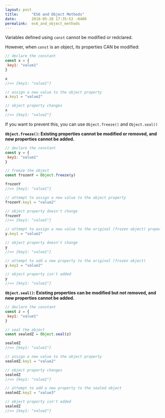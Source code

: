 ```yaml
---
layout: post
title:      "ES6 and Object Methods"
date:       2018-05-28 17:35:52 -0400
permalink:  es6_and_object_methods
---
```



Variables defined using `const` cannot be modified or redclared. 

However, when `const` is an object, its properties CAN be modified:
```javascript
// declare the constant
const x = {
 key1: "value1"
}

x 
//=> {key1: "value1"}

// assign a new value to the object property
x.key1 = "value2"

// object property changes
x 
//=> {key1: "value2"}
```

If you want to prevent this, you can use `Object.freeze()` and `Object.seal()`

**`Object.freeze()`: Existing properties cannot be modified or removed, and new properties cannot be added.**

```javascript
// declare the constant
const y = {
 key1: "value1"
}

// freeze the object
const frozenY = Object.freeze(y)

frozenY 
//=> {key1: "value1"}

// attempt to assign a new value to the object property
frozenY.key1 = "value2"

// object property doesn't change
frozenY 
//=> {key1: "value1"}

// attempt to assign a new value to the original (frozen object) property
y.key1 = "value2"

// object property doesn't change
y 
//=> {key1: "value1"}

// attempt to add a new property to the original (frozen object)
y.key2 = "value2"

// object property isn't added
y 
//=> {key1: "value1"}
```

**`Object.seal()`: Existing properties can be modified but not removed, and new properties cannot be added.**

```javascript
// declare the constant
const z = {
 key1: "value1"
}

// seal the object
const sealedZ = Object.seal(z)

sealedZ
//=> {key1: "value1"}

// assign a new value to the object property
sealedZ.key1 = "value2"

// object property changes
sealedZ
//=> {key1: "value2"}

// attempt to add a new property to the sealed object
sealedZ.key2 = "value3"

// object property isn't added
sealedZ
//=> {key1: "value2"}
```

